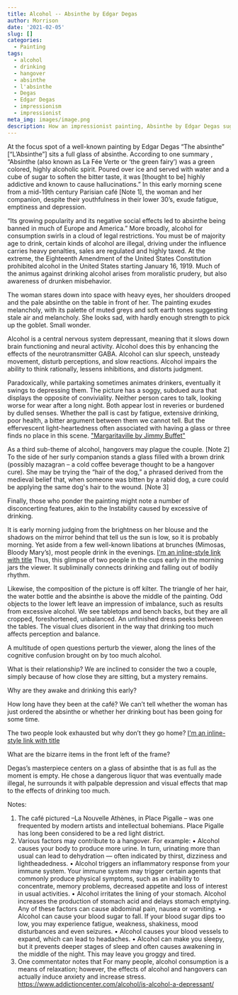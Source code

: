 ```yaml
---
title: Alcohol -- Absinthe by Edgar Degas
author: Morrison
date: '2021-02-05'
slug: []
categories:
  - Painting
tags:
  - alcohol
  - drinking
  - hangover
  - absinthe
  - l'absinthe
  - Degas
  - Edgar Degas
  - impressionism
  - impressionist
meta_img: images/image.png
description: How an impressionist painting, Absinthe by Edgar Degas suggests ideas about drinking alcoholic beverages
---
```


At the focus spot of a well-known painting by Edgar Degas “The absinthe” [“L’Absinthe”] sits a full glass of absinthe.  According to one summary [](https://www.ngv.vic.gov.au/work-of-the-week-edgar-degas-in-a-cafe-the-absinthe-drinker-dans-un-cafe-labsinthe/ "Comments on the painting, Absinthe"), “Absinthe (also known as La Fée Verte or ‘the green fairy’) was a green colored, highly alcoholic spirit. Poured over ice and served with water and a cube of sugar to soften the bitter taste, it was [thought to be] highly addictive and known to cause hallucinations.”  In this early morning scene from a mid-19th century Parisian café [Note 1], the woman and her companion, despite their youthfulness in their lower 30’s, exude fatigue, emptiness and depression. 

“Its growing popularity and its negative social effects led to absinthe being banned in much of Europe and America.”  More broadly, alcohol for consumption swirls in a cloud of legal restrictions.  You must be of majority age to drink, certain kinds of alcohol are illegal, driving under the influence carries heavy penalties, sales are regulated and highly taxed.   At the extreme, the Eighteenth Amendment of the United States Constitution prohibited alcohol in the United States starting January 16, 1919.   Much of the animus against drinking alcohol arises from moralistic prudery, but also awareness of drunken misbehavior.  

The woman stares down into space with heavy eyes, her shoulders drooped and the pale absinthe on the table in front of her. The painting exudes melancholy, with its palette of muted greys and soft earth tones suggesting stale air and melancholy.  She looks sad, with hardly enough strength to pick up the goblet.  Small wonder.

Alcohol is a central nervous system depressant, meaning that it slows down brain functioning and neural activity. Alcohol does this by enhancing the effects of the neurotransmitter GABA. Alcohol can slur speech, unsteady movement, disturb perceptions, and slow reactions. Alcohol impairs the ability to think rationally, lessens inhibitions, and distorts judgment. 

Paradoxically, while partaking sometimes animates drinkers, eventually it swings to depressing them. The picture has a soggy, subdued aura that displays the opposite of conviviality. Neither person cares to talk, looking worse for wear after a long night.   Both appear lost in reveries or burdened by dulled senses.  Whether the pall is cast by fatigue, extensive drinking, poor health, a bitter argument between them we cannot tell.  But the effervescent light-heartedness often associated with having a glass or three finds no place in this scene. ["Margaritaville by Jimmy Buffet"](https://themesfromart.com/blog/2021-02-01-alcohol-margaritaville-buffet/)

As a third sub-theme of alcohol, hangovers may plague the couple. [Note 2] To the side of her surly companion stands a glass filled with a brown drink (possibly mazagran – a cold coffee beverage thought to be a hangover cure).  She may be trying the “hair of the dog,” a phrased derived from the medieval belief that, when someone was bitten by a rabid dog, a cure could be applying the same dog's hair to the wound. [Note 3]

Finally, those who ponder the painting might note a number of disconcerting features, akin to the Instability caused by excessive of drinking.  

  It is early morning judging from the brightness on her blouse and the shadows on the mirror behind that tell us the sun is low, so it is probably morning. Yet aside from a few well-known libations at brunches (Mimosas, Bloody Mary’s), most people drink in the evenings. [I'm an inline-style link with title](https://themesfromart.com/blog/2021-02-03-alcohol-woolf-nichols/ "'Who's Afraid of Virginia Woolf' and dinner drinking") Thus, this glimpse of two people in the cups early in the morning jars the viewer.  It subliminally connects drinking and falling out of bodily rhythm.
  
  Likewise, the composition of the picture is off kilter. The triangle of her hair, the water bottle and the absinthe is above the middle of the painting. Odd objects to the lower left leave an impression of imbalance, such as results from excessive alcohol. We see tabletops and bench backs, but they are all cropped, foreshortened, unbalanced. An unfinished dress peeks between the tables. The visual clues disorient in the way that drinking too much affects perception and balance.

A multitude of open questions perturb the viewer, along the lines of the cognitive confusion brought on by too much alcohol.

What is their relationship? We are inclined to consider the two a couple, simply because of how close they are sitting, but a mystery remains.

  Why are they awake and drinking this early?

  How long have they been at the café?  We can’t tell whether the woman has just ordered the absinthe or whether her drinking bout has been going for some time.  
  
  The two people look exhausted but why don’t they go home?  [I'm an inline-style link with title](https://themesfromart.com/blog/2021-01-24-alcohol-flood-frost/alcoholfloodindex/ "Mr. Flood's Party")

  What are the bizarre items in the front left  of the frame?


Degas’s masterpiece centers on a glass of absinthe that is as full as the moment is empty.  He chose a dangerous liquor that was eventually made illegal, he surrounds it with palpable depression and visual effects that map to the effects of drinking too much.


Notes:
1.	The café pictured –La Nouvelle Athènes, in Place Pigalle – was one frequented by modern artists and intellectual bohemians.  Place Pigalle has long been considered to be a red light district.
2.	Various factors may contribute to a hangover. For example:
•	Alcohol causes your body to produce more urine. In turn, urinating more than usual can lead to dehydration — often indicated by thirst, dizziness and lightheadedness.
•	Alcohol triggers an inflammatory response from your immune system. Your immune system may trigger certain agents that commonly produce physical symptoms, such as an inability to concentrate, memory problems, decreased appetite and loss of interest in usual activities.
•	Alcohol irritates the lining of your stomach. Alcohol increases the production of stomach acid and delays stomach emptying. Any of these factors can cause abdominal pain, nausea or vomiting.
•	Alcohol can cause your blood sugar to fall. If your blood sugar dips too low, you may experience fatigue, weakness, shakiness, mood disturbances and even seizures.
•	Alcohol causes your blood vessels to expand, which can lead to headaches.
•	Alcohol can make you sleepy, but it prevents deeper stages of sleep and often causes awakening in the middle of the night. This may leave you groggy and tired.
3.	One commentator notes that For many people, alcohol consumption is a means of relaxation; however, the effects of alcohol and hangovers can actually induce anxiety and increase stress.   https://www.addictioncenter.com/alcohol/is-alcohol-a-depressant/


